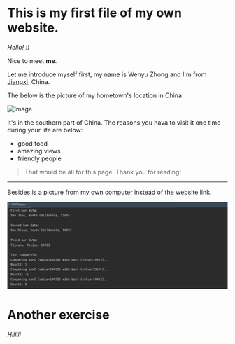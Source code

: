 # This is my first file of my own website.

_Hello! :)_

Nice to meet __me__.

Let me introduce myself first, my name is Wenyu Zhong and I'm from [Jiangxi](https://zh.wikipedia.org/wiki/%E6%B1%9F%E8%A5%BF%E7%9C%81), China.

The below is the picture of my hometown's location in China.



![Image](https://upload.wikimedia.org/wikipedia/commons/thumb/6/64/Jiangxi_in_China_%28%2Ball_claims_hatched%29.svg/500px-Jiangxi_in_China_%28%2Ball_claims_hatched%29.svg.png)

It's in the southern part of China. The reasons you hava to visit it one time during your life are below:

* good food
* amazing views
* friendly people

>That would be all for this page. Thank you for reading!

---
Besides is a picture from my own computer instead of the website link.

![Image](1.png)

# Another exercise

*Hiiiiii*